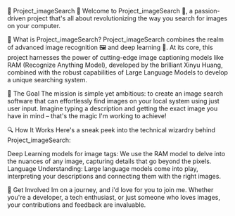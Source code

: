 🌟 Project_imageSearch 🌟
Welcome to Project_imageSearch 👀, a passion-driven project that's all about revolutionizing the way you search for images on your computer.

🚀 What is Project_imageSearch?
Project_imageSearch combines the realm of advanced image recognition 🖼️ and deep learning 🧠. At its core, this project harnesses the power of cutting-edge image captioning models like RAM (Recognize Anything Model), developed by the brilliant Xinyu Huang, combined with the robust capabilities of Large Language Models to develop a unique searching system.

🎯 The Goal
The mission is simple yet ambitious: to create an image search software that can effortlessly find images on your local system using just user input. 
Imagine typing a description and getting the exact image you have in mind – that's the magic I'm working to achieve!

🔍 How It Works
Here's a sneak peek into the technical wizardry behind Project_imageSearch:

Deep Learning models for image tags: We use the RAM model to delve into the nuances of any image, capturing details that go beyond the pixels.
Language Understanding: Large language models come into play, interpreting your descriptions and connecting them with the right images.

🙌 Get Involved
Im on a journey, and i'd love for you to join me. Whether you're a developer, a tech enthusiast, or just someone who loves images, your contributions and feedback are invaluable.
